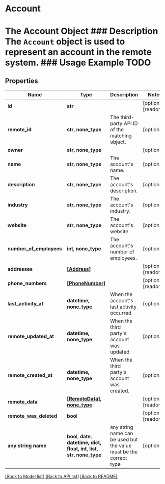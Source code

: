 # Account

# The Account Object ### Description The `Account` object is used to represent an account in the remote system. ### Usage Example TODO

## Properties
Name | Type | Description | Notes
------------ | ------------- | ------------- | -------------
**id** | **str** |  | [optional] [readonly] 
**remote_id** | **str, none_type** | The third-party API ID of the matching object. | [optional] 
**owner** | **str, none_type** |  | [optional] 
**name** | **str, none_type** | The account&#39;s name. | [optional] 
**description** | **str, none_type** | The account&#39;s description. | [optional] 
**industry** | **str, none_type** | The account&#39;s industry. | [optional] 
**website** | **str, none_type** | The account&#39;s website. | [optional] 
**number_of_employees** | **int, none_type** | The account&#39;s number of employees. | [optional] 
**addresses** | [**[Address]**](Address.md) |  | [optional] [readonly] 
**phone_numbers** | [**[PhoneNumber]**](PhoneNumber.md) |  | [optional] [readonly] 
**last_activity_at** | **datetime, none_type** | When the account&#39;s last activity  occurred. | [optional] 
**remote_updated_at** | **datetime, none_type** | When the third party&#39;s account was updated. | [optional] 
**remote_created_at** | **datetime, none_type** | When the third party&#39;s account was created. | [optional] 
**remote_data** | [**[RemoteData], none_type**](RemoteData.md) |  | [optional] [readonly] 
**remote_was_deleted** | **bool** |  | [optional] [readonly] 
**any string name** | **bool, date, datetime, dict, float, int, list, str, none_type** | any string name can be used but the value must be the correct type | [optional]

[[Back to Model list]](../README.md#documentation-for-models) [[Back to API list]](../README.md#documentation-for-api-endpoints) [[Back to README]](../README.md)


